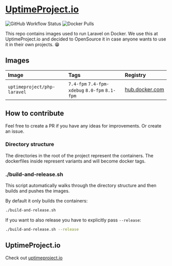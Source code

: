 <a href="https://uptimeproject.io" target="_blank"><h1>UptimeProject.io</h1></a>

![GitHub Workflow Status](https://github.com/uptimeproject/laravel-docker/actions/workflows/deploy-build.yml/badge.svg)
![Docker Pulls](https://img.shields.io/docker/pulls/uptimeproject/php-laravel)


This repo contains images used to run Laravel on Docker. We use this at UptimeProject.io and decided to OpenSource it
in case anyone wants to use it in their own projects. 😁 

## Images

| Image                       | Tags                                           | Registry | 
|:----------------------------|:-----------------------------------------------|:---------|
| `uptimeproject/php-laravel` | `7.4-fpm` `7.4-fpm-xdebug` `8.0-fpm` `8.1-fpm` | [hub.docker.com](https://hub.docker.com/repository/docker/uptimeproject/php-laravel) |

## How to contribute

Feel free to create a PR if you have any ideas for improvements. Or create an issue.

### Directory structure

The directories in the root of the project represent the containers.
The dockerfiles inside represent variants and will become docker tags. 


### ./build-and-release.sh

This script automatically walks through the directory structure and then builds and pushes the images.

By default it only builds the containers:
```bash
./build-and-release.sh
```

If you want to also release you have to explicitly pass `--release`:
```bash
./build-and-release.sh --release
```

## UptimeProject.io

Check out [uptimeproject.io](https://uptimeproject.io)

